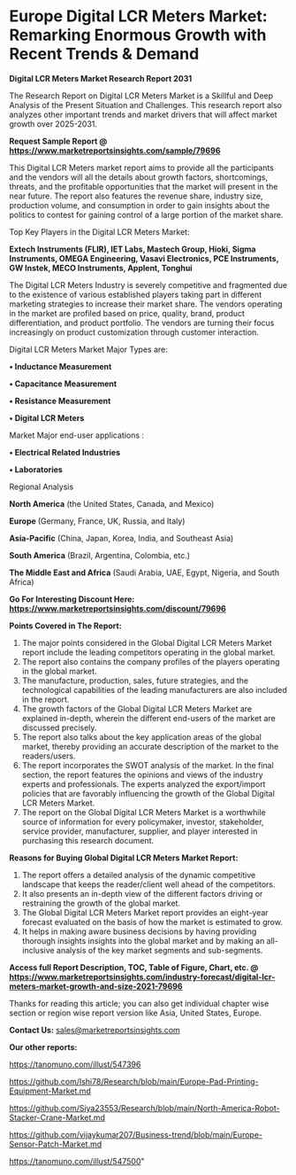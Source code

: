 # Europe Digital LCR Meters Market: Remarking Enormous Growth with Recent Trends & Demand

<strong>Digital LCR Meters Market Research Report 2031</strong>

The Research Report on Digital LCR Meters Market is a Skillful and Deep Analysis of the Present Situation and Challenges. This research report also analyzes other important trends and market drivers that will affect market growth over 2025-2031.

<strong>Request Sample Report @ <a href=https://www.marketreportsinsights.com/sample/79696>https://www.marketreportsinsights.com/sample/79696</a></strong>

This Digital LCR Meters market report aims to provide all the participants and the vendors will all the details about growth factors, shortcomings, threats, and the profitable opportunities that the market will present in the near future. The report also features the revenue share, industry size, production volume, and consumption in order to gain insights about the politics to contest for gaining control of a large portion of the market share.

Top Key Players in the Digital LCR Meters Market:

<strong>Extech Instruments (FLIR), IET Labs, Mastech Group, Hioki, Sigma Instruments, OMEGA Engineering, Vasavi Electronics, PCE Instruments, GW Instek, MECO Instruments, Applent, Tonghui</strong>

The Digital LCR Meters Industry is severely competitive and fragmented due to the existence of various established players taking part in different marketing strategies to increase their market share. The vendors operating in the market are profiled based on price, quality, brand, product differentiation, and product portfolio. The vendors are turning their focus increasingly on product customization through customer interaction.

Digital LCR Meters Market Major Types are:

<strong>• Inductance Measurement

• Capacitance Measurement

• Resistance Measurement

• Digital LCR Meters</strong>

Market Major end-user applications :

<strong>• Electrical Related Industries

• Laboratories</strong>

Regional Analysis

</u><strong><b>North America</b></strong> (the United States, Canada, and Mexico)

<strong><b>Europe </b></strong>(Germany, France, UK, Russia, and Italy)

<strong><b>Asia-Pacific</b></strong> (China, Japan, Korea, India, and Southeast Asia)

<strong><b>South America</b></strong> (Brazil, Argentina, Colombia, etc.)

<strong><b>The Middle East and Africa</b></strong> (Saudi Arabia, UAE, Egypt, Nigeria, and South Africa)

<strong>Go For Interesting Discount Here: <a href=https://www.marketreportsinsights.com/discount/79696>https://www.marketreportsinsights.com/discount/79696</a></strong>

<strong>Points Covered in The Report:</strong>
<ol>
  <li>The major points considered in the Global Digital LCR Meters Market report include the leading competitors operating in the global market.</li>
  <li>The report also contains the company profiles of the players operating in the global market.</li>
  <li>The manufacture, production, sales, future strategies, and the technological capabilities of the leading manufacturers are also included in the report.</li>
  <li>The growth factors of the Global Digital LCR Meters Market are explained in-depth, wherein the different end-users of the market are discussed precisely.</li>
  <li>The report also talks about the key application areas of the global market, thereby providing an accurate description of the market to the readers/users.</li>
  <li>The report incorporates the SWOT analysis of the market. In the final section, the report features the opinions and views of the industry experts and professionals. The experts analyzed the export/import policies that are favorably influencing the growth of the Global Digital LCR Meters Market.</li>
  <li>The report on the Global Digital LCR Meters Market is a worthwhile source of information for every policymaker, investor, stakeholder, service provider, manufacturer, supplier, and player interested in purchasing this research document.</li>
</ol>
<strong>Reasons for Buying Global Digital LCR Meters Market Report:</strong>

<ol>
  <li>The report offers a detailed analysis of the dynamic competitive landscape that keeps the reader/client well ahead of the competitors.</li>
  <li>It also presents an in-depth view of the different factors driving or restraining the growth of the global market.</li>
  <li>The Global Digital LCR Meters Market report provides an eight-year forecast evaluated on the basis of how the market is estimated to grow.</li>
  <li>It helps in making aware business decisions by having providing thorough insights insights into the global market and by making an all-inclusive analysis of the key market segments and sub-segments.</li>
</ol>
<strong>Access full Report Description, TOC, Table of Figure, Chart, etc. @ <a href=https://www.marketreportsinsights.com/industry-forecast/digital-lcr-meters-market-growth-and-size-2021-79696>https://www.marketreportsinsights.com/industry-forecast/digital-lcr-meters-market-growth-and-size-2021-79696</a></strong>


Thanks for reading this article; you can also get individual chapter wise section or region wise report version like Asia, United States, Europe.

<strong>Contact Us:</strong>
sales@marketreportsinsights.com

<strong>Our other reports:</strong>

<a href=https://tanomuno.com/illust/547396>https://tanomuno.com/illust/547396</a>

<a href=https://github.com/Ishi78/Research/blob/main/Europe-Pad-Printing-Equipment-Market.md>https://github.com/Ishi78/Research/blob/main/Europe-Pad-Printing-Equipment-Market.md</a>

<a href=https://github.com/Siya23553/Research/blob/main/North-America-Robot-Stacker-Crane-Market.md>https://github.com/Siya23553/Research/blob/main/North-America-Robot-Stacker-Crane-Market.md</a>

<a href=https://github.com/vijaykumar207/Business-trend/blob/main/Europe-Sensor-Patch-Market.md>https://github.com/vijaykumar207/Business-trend/blob/main/Europe-Sensor-Patch-Market.md</a>

<a href=https://tanomuno.com/illust/547500>https://tanomuno.com/illust/547500</a>"
